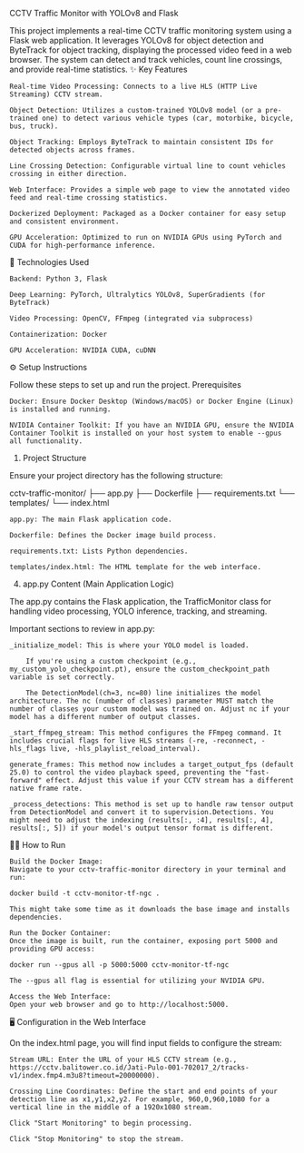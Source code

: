 CCTV Traffic Monitor with YOLOv8 and Flask

This project implements a real-time CCTV traffic monitoring system using a Flask web application. It leverages YOLOv8 for object detection and ByteTrack for object tracking, displaying the processed video feed in a web browser. The system can detect and track vehicles, count line crossings, and provide real-time statistics.
✨ Key Features

    Real-time Video Processing: Connects to a live HLS (HTTP Live Streaming) CCTV stream.

    Object Detection: Utilizes a custom-trained YOLOv8 model (or a pre-trained one) to detect various vehicle types (car, motorbike, bicycle, bus, truck).

    Object Tracking: Employs ByteTrack to maintain consistent IDs for detected objects across frames.

    Line Crossing Detection: Configurable virtual line to count vehicles crossing in either direction.

    Web Interface: Provides a simple web page to view the annotated video feed and real-time crossing statistics.

    Dockerized Deployment: Packaged as a Docker container for easy setup and consistent environment.

    GPU Acceleration: Optimized to run on NVIDIA GPUs using PyTorch and CUDA for high-performance inference.

🚀 Technologies Used

    Backend: Python 3, Flask

    Deep Learning: PyTorch, Ultralytics YOLOv8, SuperGradients (for ByteTrack)

    Video Processing: OpenCV, FFmpeg (integrated via subprocess)

    Containerization: Docker

    GPU Acceleration: NVIDIA CUDA, cuDNN

⚙️ Setup Instructions

Follow these steps to set up and run the project.
Prerequisites

    Docker: Ensure Docker Desktop (Windows/macOS) or Docker Engine (Linux) is installed and running.

    NVIDIA Container Toolkit: If you have an NVIDIA GPU, ensure the NVIDIA Container Toolkit is installed on your host system to enable --gpus all functionality.

1. Project Structure

Ensure your project directory has the following structure:

cctv-traffic-monitor/
├── app.py
├── Dockerfile
├── requirements.txt
└── templates/
    └── index.html

    app.py: The main Flask application code.

    Dockerfile: Defines the Docker image build process.

    requirements.txt: Lists Python dependencies.

    templates/index.html: The HTML template for the web interface.


4. app.py Content (Main Application Logic)

The app.py contains the Flask application, the TrafficMonitor class for handling video processing, YOLO inference, tracking, and streaming.

Important sections to review in app.py:

    _initialize_model: This is where your YOLO model is loaded.

        If you're using a custom checkpoint (e.g., my_custom_yolo_checkpoint.pt), ensure the custom_checkpoint_path variable is set correctly.

        The DetectionModel(ch=3, nc=80) line initializes the model architecture. The nc (number of classes) parameter MUST match the number of classes your custom model was trained on. Adjust nc if your model has a different number of output classes.

    _start_ffmpeg_stream: This method configures the FFmpeg command. It includes crucial flags for live HLS streams (-re, -reconnect, -hls_flags live, -hls_playlist_reload_interval).

    generate_frames: This method now includes a target_output_fps (default 25.0) to control the video playback speed, preventing the "fast-forward" effect. Adjust this value if your CCTV stream has a different native frame rate.

    _process_detections: This method is set up to handle raw tensor output from DetectionModel and convert it to supervision.Detections. You might need to adjust the indexing (results[:, :4], results[:, 4], results[:, 5]) if your model's output tensor format is different.

🏃‍♀️ How to Run

    Build the Docker Image:
    Navigate to your cctv-traffic-monitor directory in your terminal and run:

    docker build -t cctv-monitor-tf-ngc .

    This might take some time as it downloads the base image and installs dependencies.

    Run the Docker Container:
    Once the image is built, run the container, exposing port 5000 and providing GPU access:

    docker run --gpus all -p 5000:5000 cctv-monitor-tf-ngc

    The --gpus all flag is essential for utilizing your NVIDIA GPU.

    Access the Web Interface:
    Open your web browser and go to http://localhost:5000.

🖥️ Configuration in the Web Interface

On the index.html page, you will find input fields to configure the stream:

    Stream URL: Enter the URL of your HLS CCTV stream (e.g., https://cctv.balitower.co.id/Jati-Pulo-001-702017_2/tracks-v1/index.fmp4.m3u8?timeout=20000000).

    Crossing Line Coordinates: Define the start and end points of your detection line as x1,y1,x2,y2. For example, 960,0,960,1080 for a vertical line in the middle of a 1920x1080 stream.

    Click "Start Monitoring" to begin processing.

    Click "Stop Monitoring" to stop the stream.